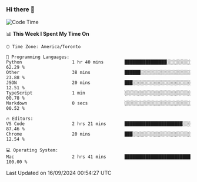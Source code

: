 ### Hi there 👋


<!--START_SECTION:waka-->
![Code Time](http://img.shields.io/badge/Code%20Time-1%2C917%20hrs%2023%20mins-blue)

📊 **This Week I Spent My Time On** 

```text
🕑︎ Time Zone: America/Toronto

💬 Programming Languages: 
Python                   1 hr 40 mins        ████████████████░░░░░░░░░   62.29 % 
Other                    38 mins             ██████░░░░░░░░░░░░░░░░░░░   23.88 % 
JSON                     20 mins             ███░░░░░░░░░░░░░░░░░░░░░░   12.51 % 
TypeScript               1 min               ░░░░░░░░░░░░░░░░░░░░░░░░░   00.78 % 
Markdown                 0 secs              ░░░░░░░░░░░░░░░░░░░░░░░░░   00.52 % 

🔥 Editors: 
VS Code                  2 hrs 21 mins       ██████████████████████░░░   87.46 % 
Chrome                   20 mins             ███░░░░░░░░░░░░░░░░░░░░░░   12.54 % 

💻 Operating System: 
Mac                      2 hrs 41 mins       █████████████████████████   100.00 % 
```


 Last Updated on 16/09/2024 00:54:27 UTC
<!--END_SECTION:waka-->

<!--
**SillyPasty/SillyPasty** is a ✨ _special_ ✨ repository because its `README.md` (this file) appears on your GitHub profile.

Here are some ideas to get you started:

- 🔭 I’m currently working on ...
- 🌱 I’m currently learning ...
- 👯 I’m looking to collaborate on ...
- 🤔 I’m looking for help with ...
- 💬 Ask me about ...
- 📫 How to reach me: ...
- 😄 Pronouns: ...
- ⚡ Fun fact: ...
-->


